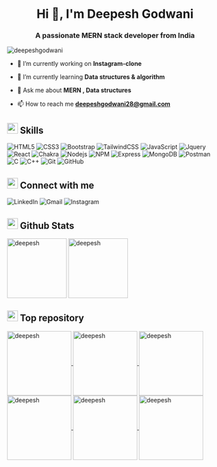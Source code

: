 <h1 align="center">Hi 👋, I'm Deepesh Godwani</h1>
<h3 align="center">A passionate MERN stack developer from India</h3>

<p align="left"> <img src="https://komarev.com/ghpvc/?username=deepeshgodwani&label=Profile%20views&color=0e75b6&style=flat" alt="deepeshgodwani" /> </p>

- 🔭 I’m currently working on **Instagram-clone**

- 🌱 I’m currently learning **Data structures & algorithm**

- 💬 Ask me about **MERN , Data structures**

- 📫 How to reach me **deepeshgodwani28@gmail.com**

## <img src="https://media2.giphy.com/media/QssGEmpkyEOhBCb7e1/giphy.gif?cid=ecf05e47a0n3gi1bfqntqmob8g9aid1oyj2wr3ds3mg700bl&rid=giphy.gif" width ="25"><b> Skills</b>
![HTML5](https://img.shields.io/badge/HTML5-%230077B5.svg?&style=for-the-badge&color=orange&logo=HTML5&logoColor=white)
![CSS3](https://img.shields.io/badge/CSS3-%230077B5.svg?&style=for-the-badge&color=blue&logo=CSS3&logoColor=white)
![Bootstrap](https://img.shields.io/badge/BOOTSTRAP-%230077B5.svg?&style=for-the-badge&color=voilet&logo=BOOTSTRAP&logoColor=white)
![TailwindCSS](https://img.shields.io/badge/tailwindcss-%2338B2AC.svg?style=for-the-badge&logo=tailwind-css&logoColor=white)
![JavaScript](https://img.shields.io/badge/JAVASCRIPT-%230077B5.svg?&style=for-the-badge&color=black&logo=JAVASCRIPT&logoColor=yellow)
![Jquery](https://img.shields.io/badge/JQUERY-%230077B5.svg?&style=for-the-badge&color=green&logo=JQUERY&logoColor=white)
![React](https://img.shields.io/badge/react-%2320232a.svg?style=for-the-badge&logo=react&logoColor=%2361DAFB)
![Chakra](https://img.shields.io/badge/chakra-%234ED1C5.svg?style=for-the-badge&logo=chakraui&logoColor=white)
![Nodejs](https://img.shields.io/badge/Node.js-339933.svg?style=for-the-badge&logo=nodedotjs&logoColor=white)
![NPM](https://img.shields.io/badge/npm-CB3837.svg?style=for-the-badge&logo=npm&logoColor=white)
![Express](https://img.shields.io/badge/Express-000000.svg?style=for-the-badge&logo=Express&logoColor=white)
![MongoDB](https://img.shields.io/badge/MongoDB-47A248.svg?style=for-the-badge&logo=MongoDB&logoColor=white)
![Postman](https://img.shields.io/badge/Postman-FF6C37.svg?style=for-the-badge&logo=Postman&logoColor=white)
![C](https://img.shields.io/badge/C-A8B9CC.svg?style=for-the-badge&logo=C&logoColor=black)
![C++](https://img.shields.io/badge/C++-00599C.svg?style=for-the-badge&logo=C++&logoColor=white)
![Git](https://img.shields.io/badge/Git-F05032.svg?style=for-the-badge&logo=Git&logoColor=white)
![GitHub](https://img.shields.io/badge/GitHub-181717.svg?style=for-the-badge&logo=GitHub&logoColor=white)

## <img src="https://res.cloudinary.com/dynjwlpl3/image/upload/v1676625129/Projects%20readme/dm4uz3-foekoe_u4ygwz.gif" width="25"> <b> Connect with me </b>
![LinkedIn](https://img.shields.io/badge/linkedin-%230077B5.svg?style=for-the-badge&logo=linkedin&logoColor=white)
![Gmail](https://img.shields.io/badge/Gmail-D14836?style=for-the-badge&logo=gmail&logoColor=white)
![Instagram](https://img.shields.io/badge/Instagram-%23E4405F.svg?style=for-the-badge&logo=Instagram&logoColor=white)


## <img src="https://media.giphy.com/media/iY8CRBdQXODJSCERIr/giphy.gif" width="25"> <b>Github Stats</b>
<p>
    <img  align="center" src="https://github-readme-stats.vercel.app/api?username=DeepeshGodwani&&hide=contribs,issues&show_icons=true&count_private=true&theme=dark" height="139" alt="deepesh" >
<img align="center" src="https://github-readme-stats.vercel.app/api/top-langs/?username=deepeshgodwani&langs_count=8&layout=compact&theme=dark" height="139" alt="deepesh"/>
    
</p>

## <img src="https://res.cloudinary.com/dynjwlpl3/image/upload/v1676625638/Projects%20readme/lets-go-hqo_njsbbx.gif" width="25"> <b>Top repository</b>


<p>
    <a href="https://github.com/Deepeshgodwani/Instagram-clone">
        <img align="center" src="https://github-readme-stats.vercel.app/api/pin/?username=deepeshgodwani&&theme=dark&repo=Instagram-clone"  height="150"  alt="deepesh" />
    </a>
    <a href="https://github.com/Deepeshgodwani/ChatTap">
        <img align="center" src="https://github-readme-stats.vercel.app/api/pin/?username=deepeshgodwani&&theme=dark&repo=ChatTap" height="150"  alt="deepesh" />
    </a>
    <a href="https://github.com/Deepeshgodwani/ReadyReads">
        <img align="center" src="https://github-readme-stats.vercel.app/api/pin/?username=deepeshgodwani&&theme=dark&repo=ReadyReads" height="150"  alt="deepesh" />
    </a>
    <a href="https://github.com/Deepeshgodwani/WordCounter-Clone">
        <img align="center" src="https://github-readme-stats.vercel.app/api/pin/?username=deepeshgodwani&&theme=dark&repo=WordCounter-Clone" height="150"  alt="deepesh" />
    </a>
     <a href="https://github.com/Deepeshgodwani/Tunex">
        <img align="center" src="https://github-readme-stats.vercel.app/api/pin/?username=deepeshgodwani&&theme=dark&repo=Tunex" height="150"  alt="deepesh" />
    </a>
    <a href="https://github.com/Deepeshgodwani/Microsoft-clone">
       <img align="center" src="https://github-readme-stats.vercel.app/api/pin/?username=deepeshgodwani&&theme=dark&repo=Microsoft-clone" height="150"                alt="deepesh"/> 
    </a>
    
</p>









